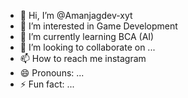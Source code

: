 - 👋 Hi, I’m @Amanjagdev-xyt
- 👀 I’m interested in Game Development
- 🌱 I’m currently learning BCA (AI)
- 💞️ I’m looking to collaborate on ...
- 📫 How to reach me instagram
- 😄 Pronouns: ...
- ⚡ Fun fact: ...

<!---
Amanjagdev-xyt/Amanjagdev-xyt is a ✨ special ✨ repository because its `README.md` (this file) appears on your GitHub profile.
You can click the Preview link to take a look at your changes.
--->
